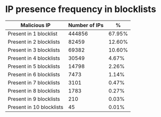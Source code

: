 # IP presence frequency in blocklists
| Malicious IP | Number of IPs | % |
|----|----|----|
| Present in 1 blocklist | 444856 | 67.95% |
| Present in 2 blocklists | 82459 | 12.60% |
| Present in 3 blocklists | 69382 | 10.60% |
| Present in 4 blocklists | 30549 | 4.67% |
| Present in 5 blocklists | 14798 | 2.26% |
| Present in 6 blocklists | 7473 | 1.14% |
| Present in 7 blocklists | 3101 | 0.47% |
| Present in 8 blocklists | 1783 | 0.27% |
| Present in 9 blocklists | 210 | 0.03% |
| Present in 10 blocklists | 45 | 0.01% |
